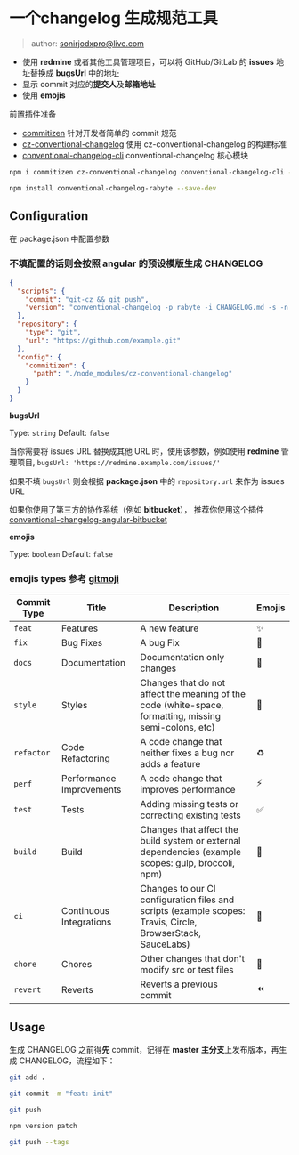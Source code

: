 
# 一个changelog 生成规范工具

> author: sonirjodxpro@live.com

- 使用 **redmine** 或者其他工具管理项目，可以将 GitHub/GitLab 的 **issues** 地址替换成 **bugsUrl** 中的地址
- 显示 commit 对应的**提交人**及**邮箱地址**
- 使用 **emojis**

前置插件准备

- [commitizen](https://github.com/commitizen/cz-cli) 针对开发者简单的 commit 规范
- [cz-conventional-changelog](https://github.com/commitizen/cz-conventional-changelog) 使用 cz-conventional-changelog 的构建标准
- [conventional-changelog-cli](https://github.com/conventional-changelog/conventional-changelog/tree/master/packages/conventional-changelog-cli#readme) conventional-changelog 核心模块

```sh
npm i commitizen cz-conventional-changelog conventional-changelog-cli --save-dev

```

```sh
npm install conventional-changelog-rabyte --save-dev
```

## Configuration

在 package.json 中配置参数

### 不填配置的话则会按照 angular 的预设模版生成 CHANGELOG

```json
{
  "scripts": {
    "commit": "git-cz && git push",
    "version": "conventional-changelog -p rabyte -i CHANGELOG.md -s -n && git add CHANGELOG.md"
  },
  "repository": {
    "type": "git",
    "url": "https://github.com/example.git"
  },
  "config": {
    "commitizen": {
      "path": "./node_modules/cz-conventional-changelog"
    }
  }
}
```

**bugsUrl**

Type: `string` Default: `false`

当你需要将 issues URL 替换成其他 URL 时，使用该参数，例如使用 **redmine** 管理项目, `bugsUrl: 'https://redmine.example.com/issues/'`

如果不填 `bugsUrl` 则会根据 **package.json** 中的 `repository.url` 来作为 issues URL

如果你使用了第三方的协作系统（例如 **bitbucket**）， 推荐你使用这个插件 [conventional-changelog-angular-bitbucket](https://github.com/uglow/conventional-changelog-angular-bitbucket)

**emojis**

Type: `boolean` Default: `false`

### emojis types 参考 [gitmoji](https://gitmoji.carloscuesta.me/)

| Commit Type | Title                    | Description                                                                                                 | Emojis |
| ----------- | ------------------------ | ----------------------------------------------------------------------------------------------------------- | ------ |
| `feat`      | Features                 | A new feature                                                                                               | ✨      |
| `fix`       | Bug Fixes                | A bug Fix                                                                                                   | 🐛      |
| `docs`      | Documentation            | Documentation only changes                                                                                  | 📝      |
| `style`     | Styles                   | Changes that do not affect the meaning of the code (white-space, formatting, missing semi-colons, etc)      | 💄      |
| `refactor`  | Code Refactoring         | A code change that neither fixes a bug nor adds a feature                                                   | ♻️      |
| `perf`      | Performance Improvements | A code change that improves performance                                                                     | ⚡️      |
| `test`      | Tests                    | Adding missing tests or correcting existing tests                                                           | ✅      |
| `build`     | Build                    | Changes that affect the build system or external dependencies (example scopes: gulp, broccoli, npm)         | 👷      |
| `ci`        | Continuous Integrations  | Changes to our CI configuration files and scripts (example scopes: Travis, Circle, BrowserStack, SauceLabs) | 🔧      |
| `chore`     | Chores                   | Other changes that don't modify src or test files                                                           | 🎫      |
| `revert`    | Reverts                  | Reverts a previous commit                                                                                   | ⏪      |


## Usage

生成 CHANGELOG 之前得**先** commit，记得在 **master** **主分支**上发布版本，再生成 CHANGELOG，流程如下：

```sh
git add .

git commit -m "feat: init"

git push

npm version patch

git push --tags
```

